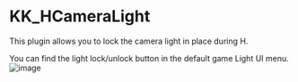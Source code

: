 # KK_HCameraLight  

This plugin allows you to lock the camera light in place during H.  

You can find the light lock/unlock button in the default game Light UI menu.  
![image](https://i.imgur.com/WMiVuqS.png "image")
